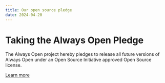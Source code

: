 ```yaml
---
title: Our open source pledge
date: 2024-04-20
---
```


# Taking the Always Open Pledge

The Always Open project hereby pledges to release all future versions of Always Open under an Open Source Initiative approved Open Source license.

[Learn more](/factor/pledge/)

